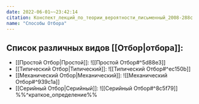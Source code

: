 ```yaml
---
date: 2022-06-01~~23:42:14
citation: Конспект_лекций_по_теории_вероятности_письменный_2008-288с
name: "Способы Отбора"
---
```

## Список различных видов [[Отбор|отбора]]:
* [[Простой Отбор|Простой]]: ![[Простой Отбор#^5d88e3]]
* [[Типический Отбор|Типический]]: ![[Типический Отбор#^ec150b]]
* [[Механический Отбор|Механический]]: ![[Механический Отбор#^939c1a]]
* [[Серийный Отбор|Серийный]]: ![[Серийный Отбор#^8c5f79]]
%%^краткое_определение%%
